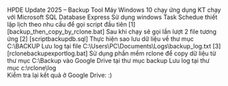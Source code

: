 HPDE Update 2025 – Backup Tool
Máy Windows 10 chạy ứng dụng KT chạy với Microsoft SQL Database Express
Sử dụng windows Task Schedue thiết lập lịch theo nhu cầu để gọi script đầu tiên
[1] [backup_then_copy_by_rclone.bat] 
    Sau khi chạy sẽ gọi lần lượt 2 file tương ứng
[2] [scriptbackupdb.sql]
    Thực hiện sao lưu dữ liệu về thư mục C:\BACKUP Lưu log tại file C:\Users\PC\Documents\Logs\backup_log.txt 
[3] [rclonebackupexportlog.bat] 
    Sử dụng phần mềm rclone để copy dữ liệu từ thư mục C:\Backup vào Google Drive tại thư mục backup
    Lưu log tại thư mục c:\rclone\log\
Kiểm tra lại kết quả ở Google Drive: :)
